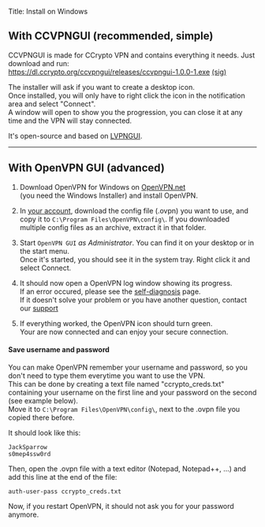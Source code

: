 Title: Install on Windows

With CCVPNGUI (recommended, simple)
-------------

CCVPNGUI is made for CCrypto VPN and contains everything it needs. Just download and run:  
<https://dl.ccrypto.org/ccvpngui/releases/ccvpngui-1.0.0-1.exe>
[(sig)](https://dl.ccrypto.org/ccvpngui/releases/ccvpngui-1.0.0-1.exe.asc)

The installer will ask if you want to create a desktop icon.  
Once installed, you will only have to right click the icon in the notification
area and select "Connect".  
A window will open to show you the progression, you can close it at any time and
the VPN will stay connected.

It's open-source and based on [LVPNGUI](https://github.com/PacketImpact/lvpngui/).

---

With OpenVPN GUI (advanced)
----------------

1. Download OpenVPN for Windows on
    [OpenVPN.net](http://openvpn.net/index.php/open-source/downloads.html)  
    (you need the Windows Installer) and install OpenVPN.

2. In [your account](/account/config), download the config file (.ovpn) you want to use,
    and copy it to `C:\Program Files\OpenVPN\config\`.
    If you downloaded multiple config files as an archive, extract it in that folder.

3. Start `OpenVPN GUI` *as Administrator*. You can find it on your desktop or in the start menu.  
    Once it's started, you should see it in the system tray. Right click it and select Connect.

4. It should now open a OpenVPN log window showing its progress.  
    If an error occured, please see the [self-diagnosis](/page/self-diagnosis) page.  
    If it doesn't solve your problem or you have another question, contact
    our [support](/tickets/)

5. If everything worked, the OpenVPN icon should turn green.  
   Your are now connected and can enjoy your secure connection.


#### Save username and password
You can make OpenVPN remember your username and password, so you don't need
to type them everytime you want to use the VPN.  
This can be done by creating a text file named "ccrypto_creds.txt" containing
your username on the first line and your password on the second
(see example below).  
Move it to `C:\Program Files\OpenVPN\config\`, next to the .ovpn file you
copied there before.  

It should look like this:

    JackSparrow
    s0mep4ssw0rd

Then, open the .ovpn file with a text editor (Notepad, Notepad++, ...)
and add this line at the end of the file:

    auth-user-pass ccrypto_creds.txt

Now, if you restart OpenVPN, it should not ask you for your password anymore.


